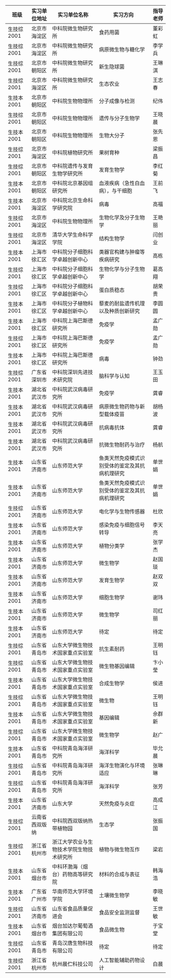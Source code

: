 | 班级       | 实习单位地址   | 实习单位名称                             | 实习方向                                       | 指导老师 |
| ---------- | -------------- | ---------------------------------------- | ---------------------------------------------- | -------- |
| 生技综2001 | 北京市海淀区   | 中科院微生物研究所                       | 食药用菌                                       | 董彩虹   |
| 生技综2001 | 北京市海淀区   | 中科院微生物研究所                       | 病原微生物与糖化学                             | 李学兵   |
| 生技综2001 | 北京市朝阳区   | 中科院微生物研究所                       | 新生隐球菌                                     | 王琳淇   |
| 生技综2001 | 北京市海淀区   | 中科院微生物研究所                       | 生态农业                                       | 王志春   |
| 生技本2001 | 北京市朝阳区   | 中科院生物物理所                         | 分子成像与检测                                 | 纪伟     |
| 生技综2001 | 北京市朝阳区   | 中科院生物物理所                         | 遗传与分子生物学                               | 王晓晨   |
| 生技本2001 | 北京市朝阳区   | 中科院生物物理所                         | 生物大分子                                     | 张先恩   |
| 生技综2001 | 北京市海淀区   | 中科院植物研究所                         | 果树育种                                       | 梁振昌   |
| 生技综2001 | 北京市朝阳区   | 中科院遗传与发育生物学研究所             | 发育生物学                                     | 李红菊   |
| 生技本2001 | 北京市朝阳区   | 中科院北京基因组研究所                   | 血液疾病（急性白血病），与干细胞               | 王前飞   |
| 生技本2001 | 北京市海淀区   | 中科院北京生命科学研究院                 | 病毒                                           | 高福     |
| 生技综2001 | 北京市海淀区   | 中科院生物物理所                         | 生物化学及分子生物学                           | 王艳丽   |
| 生技综2001 | 北京市海淀区   | 清华大学生命科学学院                     | 结构生物学                                     | 闫创业   |
| 生技本2001 | 上海市徐汇区   | 中科院分子细胞科学卓越创新中心           | 类器官构建与肿瘤等疾病研究                     | 高栋     |
| 生技综2001 | 上海市徐汇区   | 中科院分子细胞科学卓越创新中心           | 生物化学与分子生物学                           | 葛高翔   |
| 生技综2001 | 上海市徐汇区   | 中科院分子细胞科学卓越创新中心           | 蛋白质稳态                                     | 胡荣贵   |
| 生技本2001 | 上海市徐汇区   | 中科院分子植物科学卓越创新中心           | 藜麦的耐盐遗传机理以及种质创新研究             | 李圆圆   |
| 生技本2001 | 上海市徐汇区   | 中科院上海巴斯德研究所                   | 免疫学                                         | 孟广勋   |
| 生技综2001 | 上海市徐汇区   | 中科院上海巴斯德研究所                   | 免疫学                                         | 孟广勋   |
| 生技本2001 | 上海市徐汇区   | 中科院上海巴斯德研究所                   | 病毒                                           | 钟劲     |
| 生技综2001 | 广东省深圳市   | 中科院深圳先进技术研究院                 | 脑科学与认知                                   | 王玉田   |
| 生技本2001 | 湖北省武汉市   | 中科院武汉病毒研究所                     | 免疫学                                         | 龚睿     |
| 生技本2001 | 湖北省武汉市   | 中科院武汉病毒研究所                     | 病原微生物药物与新型载体疫苗                   | 胡杨波   |
| 生技本2001 | 湖北省武汉市   | 中科院武汉病毒研究所                     | 抗病毒抗体                                     | 龚睿     |
| 生技本2001 | 湖北省武汉市   | 中科院武汉病毒研究所                     | 抗微生物耐药与治疗                             | 杨航     |
| 生技本2001 | 山东省济南市   | 山东师范大学                             | 鱼类天然免疫模式识别受体的鉴定及其抗病机理研究 | 单世娟   |
| 生技本2001 | 山东省济南市   | 山东师范大学                             | 鱼类天然免疫模式识别受体的鉴定及其抗病机理研究 | 单世娟   |
| 生技综2001 | 山东省济南市   | 山东师范大学                             | 电化学与生物传感器                             | 杜欣     |
| 生技本2001 | 山东省济南市   | 山东师范大学                             | 感染免疫与细胞信号转导                         | 李天亮   |
| 生技本2001 | 山东省济南市   | 山东师范大学                             | 植物分类学                                     | 张学杰   |
| 生技本2001 | 山东省济南市   | 山东师范大学                             | 微生物学                                       | 赵国琰   |
| 生技本2001 | 山东省济南市   | 山东师范大学                             | 发育生物学                                     | 赵双双   |
| 生技本2001 | 山东省济南市   | 山东师范大学                             | 细胞生物学                                     | 谢玮     |
| 生技本2001 | 山东省济南市   | 山东师范大学                             | 微生物学                                       | 司红丽   |
| 生技本2001 | 山东省济南市   | 山东师范大学                             | 待定                                           | 待定     |
| 生技综2001 | 山东省青岛市   | 山东大学微生物技术国家重点实验室         | 抗生素耐药                                     | 王明钰   |
| 生技综2001 | 山东省青岛市   | 山东大学微生物技术国家重点实验室         | 微生物基因编辑                                 | 卞小莹   |
| 生技本2001 | 山东省青岛市   | 山东大学微生物技术国家重点实验室         | 合成生物学                                     | 侯进     |
| 生技综2001 | 山东省青岛市   | 山东大学微生物技术国家重点实验室         | 微生物                                         | 王明钰   |
| 生技本2001 | 山东省青岛市   | 山东大学微生物技术国家重点实验室         | 基因编辑                                       | 佘群新   |
| 生技综2001 | 山东省青岛市   | 山东大学微生物技术国家重点实验室         | 微生物学                                       | 赵广     |
| 生技本2001 | 山东省青岛市   | 中科院青岛海洋研究所                     | 海洋科学                                       | 毕允晨   |
| 生技综2001 | 山东省青岛市   | 中科院青岛海洋研究所                     | 海洋生物演化与环境适应                         | 张琳琳   |
| 生技综2001 | 山东省青岛市   | 中科院青岛海洋研究所                     | 海洋科学                                       | 张芳     |
| 生技本2001 | 山东省济南市   | 山东大学                                 | 天然免疫与炎症                                 | 高成江   |
| 生技综2001 | 云南省西双版纳 | 中科院西双版纳热带植物园                 | 生态学                                         | 张振国   |
| 生技综2001 | 浙江省杭州市   | 浙江大学农业与生物技术学院生物技术研究所 | 植物与微生物互作                               | 梁岩     |
| 生技本2001 | 山东省烟台市   | 中科环渤海（烟台）药物高等研究院         | 材料的合成与表征                               | 韩海浩   |
| 生技本2001 | 广东省广州市   | 华南师范大学环境学院                     | 土壤微生物学                                   | 李晓敏   |
| 生技综2001 | 山东省济南市   | 山东省食品质量促进会                     | 食品安全监测监督                               | 王世敏   |
| 生技本2001 | 山东省烟台市   | 烟台加达尔葡萄酒集团有限公司             | 食品微生物                                     | 于宝堂   |
| 生技综2001 | 山东省青岛市   | 青岛汉唐生物科技有限公司                 | 待定                                           | 待定     |
| 生技综2001 | 浙江省杭州市   | 杭州晨伫科技公司                         | 人工智能辅助药物设计                           | 白晨     |
